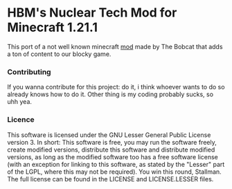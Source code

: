 # HBM's Nuclear Tech Mod for Minecraft 1.21.1

This port of a not well known minecraft <a href="https://github.com/HbmMods/Hbm-s-Nuclear-Tech-GIT/">mod</a> made by The Bobcat that adds a ton of content to our blocky game.

### Contributing
If you wanna contribute for this project: do it, i think whoever wants to do so already knows how to do it.
Other thing is my coding probably sucks, so uhh yea.
### Licence
This software is licensed under the GNU Lesser General Public License version 3. In short: This software is free, you may run the software freely, create modified versions, distribute this software and distribute modified versions, as long as the modified software too has a free software license (with an exception for linking to this software, as stated by the "Lesser" part of the LGPL, where this may not be required). You win this round, Stallman. The full license can be found in the LICENSE and LICENSE.LESSER files.
